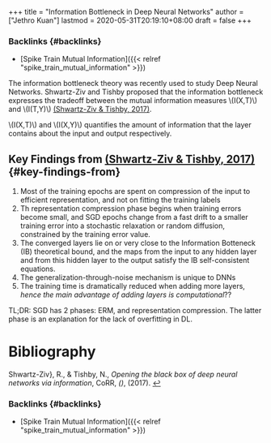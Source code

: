 +++
title = "Information Bottleneck in Deep Neural Networks"
author = ["Jethro Kuan"]
lastmod = 2020-05-31T20:19:10+08:00
draft = false
+++

### Backlinks {#backlinks}

- [Spike Train Mutual Information]({{< relref "spike_train_mutual_information" >}})

The information bottleneck theory was recently used to study Deep
Neural Networks. Shwartz-Ziv and Tishby proposed that the information
bottleneck expresses the tradeoff between the mutual information
measures \\(I(X,T)\\) and \\(I(T,Y)\\)
<a id="00d0d7c9b0a8cde4ee312e0caa42f584" href="#shwartz-ziv17_openin_black_box_deep_neural">(Shwartz-Ziv \& Tishby, 2017)</a>.

\\(I(X,T)\\) and \\(I(X,Y)\\) quantifies the amount of information that the
layer contains about the input and output respectively.

## Key Findings from <a id="00d0d7c9b0a8cde4ee312e0caa42f584" href="#shwartz-ziv17_openin_black_box_deep_neural">(Shwartz-Ziv \& Tishby, 2017)</a> {#key-findings-from}

1.  Most of the training epochs are spent on compression of the input
    to efficient representation, and not on fitting the training labels
2.  Th representation compression phase begins when training errors
    become small, and SGD epochs change from a fast drift to a smaller
    training error into a stochastic relaxation or random diffusion,
    constrained by the training error value.
3.  The converged layers lie on or very close to the Information
    Botteneck (IB) theoretical bound, and the maps from the input to
    any hidden layer and from this hidden layer to the output satisfy
    the IB self-consistent equations.
4.  The generalization-through-noise mechanism is unique to DNNs
5.  The training time is dramatically reduced when adding more layers,
    _hence the main advantage of adding layers is computational_??

TL;DR: SGD has 2 phases: ERM, and representation compression. The
latter phase is an explanation for the lack of overfitting in DL.

# Bibliography

<a id="shwartz-ziv17_openin_black_box_deep_neural" target="_blank">Shwartz-Ziv}, R., & Tishby, N., _Opening the black box of deep neural networks via information_, CoRR, _()_, (2017). </a> [↩](#00d0d7c9b0a8cde4ee312e0caa42f584)

### Backlinks {#backlinks}

- [Spike Train Mutual Information]({{< relref "spike_train_mutual_information" >}})
